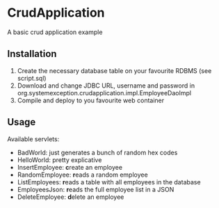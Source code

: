 # CrudApplication 
A basic crud application example

## Installation
1. Create the necessary database table on your favourite RDBMS (see script.sql)
2. Download and change JDBC URL, username and password in org.systemexception.crudapplication.impl.EmployeeDaoImpl
3. Compile and deploy to you favourite web container

## Usage
Available servlets:
* BadWorld: just generates a bunch of random hex codes
* HelloWorld: pretty explicative
* InsertEmployee: **c**reate an employee
* RandomEmployee: **r**eads a random employee
* ListEmployees: **r**eads a table with all employees in the database
* EmployeesJson: **r**eads the full employee list in a JSON
* DeleteEmployee: **d**elete an employee